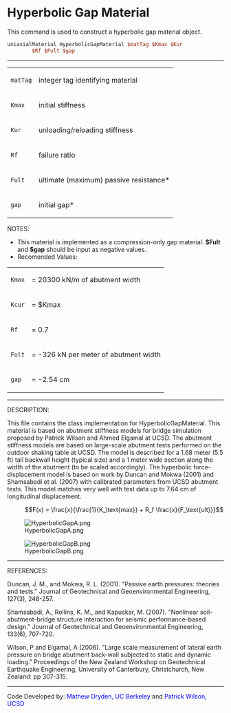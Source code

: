 # Hyperbolic Gap Material

<p>This command is used to construct a hyperbolic gap material
object.</p>

```tcl
uniaxialMaterial HyperbolicGapMaterial $matTag $Kmax $Kur
        $Rf $Fult $gap
```
<hr />
<table>
<tbody>
<tr class="odd">
<td><code class="parameter-table-variable">matTag</code></td>
<td><p>integer tag identifying material</p></td>
</tr>
<tr class="even">
<td><code class="parameter-table-variable">Kmax</code></td>
<td><p>initial stiffness</p></td>
</tr>
<tr class="odd">
<td><code class="parameter-table-variable">Kur</code></td>
<td><p>unloading/reloading stiffness</p></td>
</tr>
<tr class="even">
<td><code class="parameter-table-variable">Rf</code></td>
<td><p>failure ratio</p></td>
</tr>
<tr class="odd">
<td><code class="parameter-table-variable">Fult</code></td>
<td><p>ultimate (maximum) passive resistance*</p></td>
</tr>
<tr class="even">
<td><code class="parameter-table-variable">gap</code></td>
<td><p>initial gap*</p></td>
</tr>
</tbody>
</table>
<p>NOTES:</p>
<ul>
<li>This material is implemented as a compression-only gap material.
<strong>$Fult</strong> and <strong>$gap</strong> should be input as
negative values.</li>
<li>Recomended Values:</li>
</ul>
<table>
<tbody>
<tr class="odd">
<td><code class="parameter-table-variable">Kmax</code></td>
<td><p>= 20300 kN/m of abutment width</p></td>
</tr>
<tr class="even">
<td><code class="parameter-table-variable">Kcur</code></td>
<td><p>= $Kmax</p></td>
</tr>
<tr class="odd">
<td><code class="parameter-table-variable">Rf</code></td>
<td><p>= 0.7</p></td>
</tr>
<tr class="even">
<td><code class="parameter-table-variable">Fult</code></td>
<td><p>= -326 kN per meter of abutment width</p></td>
</tr>
<tr class="odd">
<td><code class="parameter-table-variable">gap</code></td>
<td><p>= -2.54 cm</p></td>
</tr>
</tbody>
</table>
<hr />
<p>DESCRIPTION:</p>
<p>This file contains the class implementation for
HyperbolicGapMaterial. This material is based on abutment stiffness
models for bridge simulation proposed by Patrick Wilson and Ahmed
Elgamal at UCSD. The abutment stiffness models are based on large-scale
abutment tests performed on the outdoor shaking table at UCSD. The model
is described for a 1.68 meter (5.5 ft) tall backwall height (typical
size) and a 1 meter wide section along the width of the abutment (to be
scaled accordingly). The hyperbolic force-displacement model is based on
work by Duncan and Mokwa (2001) and Shamsabadi et al. (2007) with
calibrated parameters from UCSD abutment tests. This model matches very
well with test data up to 7.64 cm of longitudinal displacement.</p>
<dl>
<dt></dt>
<dd>

$$F(x) = \frac{x}{\frac{1}{K_\text{max}} + R_f
\frac{x}{F_\text{ult}}}$$

</dd>
</dl>
<figure>
<img src="/OpenSeesRT/contrib/static/HyperbolicGapA.png" title="HyperbolicGapA.png"
alt="HyperbolicGapA.png" />
<figcaption aria-hidden="true">HyperbolicGapA.png</figcaption>
</figure>
<figure>
<img src="/OpenSeesRT/contrib/static/HyperbolicGapB.png" title="HyperbolicGapB.png"
alt="HyperbolicGapB.png" />
<figcaption aria-hidden="true">HyperbolicGapB.png</figcaption>
</figure>
<hr />
<p>REFERENCES:</p>
<p>Duncan, J. M., and Mokwa, R. L. (2001). "Passive earth pressures:
theories and tests." Journal of Geotechnical and Geoenvironmental
Engineering, 127(3), 248-257.</p>
<p>Shamsabadi, A., Rollins, K. M., and Kapuskar, M. (2007). "Nonlinear
soil-abutment-bridge structure interaction for seismic performance-based
design." Journal of Geotechnical and Geoenvironmental Engineering,
133(6), 707-720.</p>
<p>Wilson, P and Elgamal, A (2006). "Large scale measurement of lateral
earth pressure on bridge abutment back-wall subjected to static and
dynamic loading." Proceedings of the New Zealand Workshop on
Geotechnical Earthquake Engineering, University of Canterbury,
Christchurch, New Zealand: pp 307-315.</p>
<hr />
<p>Code Developed by: <span style="color:blue"> Mathew Dryden, UC
Berkeley</span> and <span style="color:blue"> Patrick
Wilson, UCSD</span></p>
